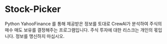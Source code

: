 # Stock-Picker

Python YahooFinance 를 통해 제공받은 정보를 토대로 CrewAI가 분석하여 주식의 매수 매도 보유를 결정해주는 프로그램입니다.
주식 투자에 대한 리스크는 개인의 몫입니다. 정보를 맹신하지 마십시오.
